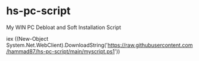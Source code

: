 # hs-pc-script
My WIN PC Debloat and Soft Installation Script

iex ((New-Object System.Net.WebClient).DownloadString('https://raw.githubusercontent.com/hammad87/hs-pc-script/main/myscript.ps1'))
